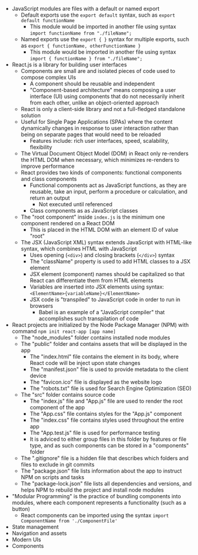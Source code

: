 - JavaScript modules are files with a default or named export
  - Default exports use the `export default` syntax, such as `export default functionName`
    - This module would be imported in another file using syntax `import functionName from "./fileName";`
  - Named exports use the `export { }` syntax for multiple exports, such as `export { functionName, otherFunctionName }`
    - This module would be imported in another file using syntax `import { functionName } from "./fileName";`
- React.js is a library for building user interfaces
  - Components are small are and isolated pieces of code used to compose complex UIs
    - A component should be reusable and independent
    - "Component-based architecture" means composing a user interface (UI) using components that do not necessarily inherit from each other, unlike an object-oriented approach
  - React is only a client-side library and not a full-fledged standalone solution
  - Useful for Single Page Applications (SPAs) where the content dynamically changes in response to user interaction rather than being on separate pages that would need to be reloaded
    - Features include: rich user interfaces, speed, scalability, flexibility
  - The Virtual Document Object Model (DOM) in React only re-renders the HTML DOM when necessary, which minimizes re-renders to improve performance
  - React provides two kinds of components: functional components and class components
    - Functional components act as JavaScript functions, as they are reusable, take an input, perform a procedure or calculation, and return an output
      - Not executed until referenced
    - Class components as as JavaScript classes
  - The "root component" inside `index.js` is the minimum one component rendered on a React DOM
    - This is placed in the HTML DOM with an element ID of value "root"
  - The JSX (JavaScript XML) syntax extends JavaScript with HTML-like syntax, which combines HTML with JavaScript
    - Uses opening (`<div>`) and closing brackets (`</div>`) syntax
    - The "className" property is used to add HTML classes to a JSX element
    - JSX element (component) names should be capitalized so that React can differentiate them from HTML elements
    - Variables are inserted into JSX elements using syntax: `<ElementName>{variableName}</ElementName>`
    - JSX code is "transpiled" to JavaScript code in order to run in browsers
      - Babel is an example of a "JavaScript compiler" that accomplishes such transpilation of code
- React projects are initialized by the Node Package Manager (NPM) with command `npm init react-app [app name]`
  - The "node_modules" folder contains installed node modules
  - The "public" folder and contains assets that will be displayed in the app
    - The "index.html" file contains the element in its body, where React code will be inject upon state changes
    - The "manifest.json" file is used to provide metadata to the client device
    - The "favicon.ico" file is displayed as the website logo
    - The "robots.txt" file is used for Search Engine Optimization (SEO)
  - The "src" folder contains source code
    - The "index.js" file and "App.js" file are used to render the root component of the app
    - The "App.css" file contains styles for the "App.js" component
    - The "index.css" file contains styles used throughout the entire app
    - The "App.test.js" file is used for performance testing
    - It is adviced to either group files in this folder by features or file type, and as such components can be stored in a "components" folder
  - The ".gitignore" file is a hidden file that describes which folders and files to exclude in git commits
  - The "package.json" file lists information about the app to instruct NPM on scripts and tasks
  - The "package-lock.json" file lists all dependencies and versions, and helps NPM to rebuild the project and install node modules
- "Modular Programming" is the practice of bundling components into modules, where each component represents a functionality (such as a button)
  - React components can be imported using the syntax `import ComponentName from './ComponentFile'`
- State management
- Navigation and assets
- Modern UIs
- Components
